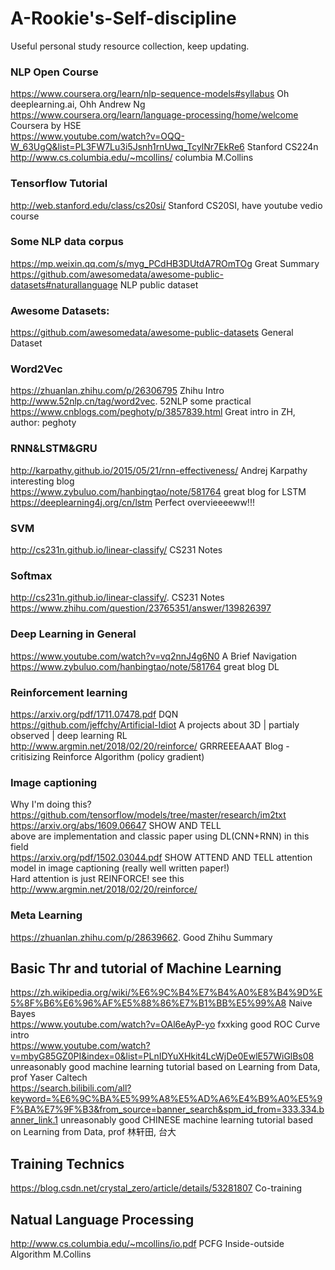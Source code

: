 # A-Rookie's-Self-discipline
Useful personal study resource collection, keep updating.
### NLP Open Course
https://www.coursera.org/learn/nlp-sequence-models#syllabus Oh deeplearning.ai, Ohh Andrew Ng <br>
https://www.coursera.org/learn/language-processing/home/welcome Coursera by HSE <br>
https://www.youtube.com/watch?v=OQQ-W_63UgQ&list=PL3FW7Lu3i5Jsnh1rnUwq_TcylNr7EkRe6 Stanford CS224n <br>
http://www.cs.columbia.edu/~mcollins/ columbia M.Collins <br>
### Tensorflow Tutorial
http://web.stanford.edu/class/cs20si/ Stanford CS20SI, have youtube vedio course <br>
### Some NLP data corpus 
https://mp.weixin.qq.com/s/myg_PCdHB3DUtdA7ROmTOg Great Summary <br>
https://github.com/awesomedata/awesome-public-datasets#naturallanguage NLP public dataset <br>
### Awesome Datasets:
https://github.com/awesomedata/awesome-public-datasets General Dataset <br>
### Word2Vec
https://zhuanlan.zhihu.com/p/26306795 Zhihu Intro <br>
http://www.52nlp.cn/tag/word2vec. 52NLP some practical <br>
https://www.cnblogs.com/peghoty/p/3857839.html Great intro in ZH, author: peghoty <br>
### RNN&LSTM&GRU
http://karpathy.github.io/2015/05/21/rnn-effectiveness/  Andrej Karpathy interesting blog <br>
https://www.zybuluo.com/hanbingtao/note/581764 great blog for LSTM <br>
https://deeplearning4j.org/cn/lstm Perfect overvieeeeww!!! <br>
### SVM
http://cs231n.github.io/linear-classify/   CS231 Notes <br>
### Softmax
http://cs231n.github.io/linear-classify/.  CS231 Notes <br>
https://www.zhihu.com/question/23765351/answer/139826397 <br>
### Deep Learning in General
https://www.youtube.com/watch?v=vq2nnJ4g6N0 A Brief Navigation <br>
https://www.zybuluo.com/hanbingtao/note/581764 great blog DL <br>
### Reinforcement learning
https://arxiv.org/pdf/1711.07478.pdf DQN <br>
https://github.com/jeffchy/Artificial-Idiot A projects about 3D | partialy observed | deep learning RL <br>
http://www.argmin.net/2018/02/20/reinforce/ GRRREEEAAAT Blog - critisizing Reinforce Algorithm (policy gradient) <br>
### Image captioning
Why I'm doing this? <br>
https://github.com/tensorflow/models/tree/master/research/im2txt <br>
https://arxiv.org/abs/1609.06647 SHOW AND TELL <br>
above are implementation and classic paper using DL(CNN+RNN) in this field <br> 
https://arxiv.org/pdf/1502.03044.pdf SHOW ATTEND AND TELL attention model in image captioning (really well written paper!)<br>
Hard attention is just REINFORCE! see this http://www.argmin.net/2018/02/20/reinforce/ <br>
### Meta Learning
https://zhuanlan.zhihu.com/p/28639662. Good Zhihu Summary  <br>
## Basic Thr and tutorial of Machine Learning
https://zh.wikipedia.org/wiki/%E6%9C%B4%E7%B4%A0%E8%B4%9D%E5%8F%B6%E6%96%AF%E5%88%86%E7%B1%BB%E5%99%A8 Naive Bayes <br>
https://www.youtube.com/watch?v=OAl6eAyP-yo fxxking good ROC Curve intro <br>
https://www.youtube.com/watch?v=mbyG85GZ0PI&index=0&list=PLnIDYuXHkit4LcWjDe0EwlE57WiGlBs08 unreasonably good machine learning tutorial based on Learning from Data, prof Yaser Caltech <br>
https://search.bilibili.com/all?keyword=%E6%9C%BA%E5%99%A8%E5%AD%A6%E4%B9%A0%E5%9F%BA%E7%9F%B3&from_source=banner_search&spm_id_from=333.334.banner_link.1 unreasonably good CHINESE machine learning tutorial based on Learning from Data, prof 林轩田, 台大<br>
## Training Technics
https://blog.csdn.net/crystal_zero/article/details/53281807 Co-training <br>

## Natual Language Processing
http://www.cs.columbia.edu/~mcollins/io.pdf PCFG Inside-outside Algorithm M.Collins

